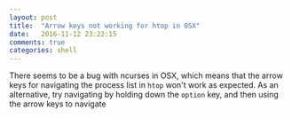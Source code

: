 ```yaml
---
layout: post
title:  "Arrow keys not working for htop in OSX"
date:   2016-11-12 23:22:15
comments: true
categories: shell
---
```


There seems to be a bug with ncurses in OSX, which means that the arrow keys for navigating the process list in `htop` won't work as expected. As an alternative, try navigating by holding down the `option` key, and then using the arrow keys to navigate
